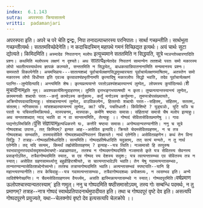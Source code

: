 ```yaml
---
index:  6.1.143
sutra:  अपरस्पराः क्रियासातत्ये
vritti:  padamanjari
---
```


अपरस्परा इति। अपरे च परे चेति द्वन्द्वः, निपा तनादल्पाच्तरस्य परनिपातः। सार्था गच्छन्तीति। सार्थभूता गच्छन्तीत्यर्थः। सततमविच्छेदेनेति। न कदाचिदस्मिन् महापथे गमनं विच्छिद्यत इत्यर्थः। अयं चार्थः सुटा द्योत्यते। किमिदमिति। `अस्मादेव निपातनान् मलोपः` इत्युच्यमाने सततमिति न सिद्धयति, सूत्रे `प्यञन्तोच्चारणादिति प्रश्नः। कथमिति मलोपस्य लक्षणं न दृश्यते। अथ `सातत्ये` इत्येतदेव निपातनं सामान्येन ततशब्दे परतः समो मकारस्य लोपो भवतीत्यस्यार्थस्य ज्ञापकं कल्प्यते, सन्ततमिति न सिद्ध्येत्, बाधकत्वान्निपातनानामिति मन्यमानस्य प्रश्नः।
	समस्तते विकल्पेनेति। अयमभिप्रायः---सातत्यशब्दं पूर्वाचार्यलक्षणसिद्धमुच्चारयता पूर्वाचार्यलक्षणमाश्रितम्, अतस्तेन समो मकारस्य लोपो विधीयत इति एवञ्च कृत्वावश्यंप्रभृतीनामपि कृत्यादिषु मकारलोपः सिद्धो भवति, तदेव पूर्वाचार्यलक्षणं पठन्ति--लुम्पेदित्यादि। अन्त्यमिति शेषः। कृत्यप्रत्ययान्ते परतोऽवश्यंशब्दस्यान्त्यं लुम्पेत्, लोपमस्य कुर्यादित्यर्थः। `शे मुचादीनाम्` इति नुम्। अवश्यकार्यमित्युदाहरणम्। तुमिति वृत्तभङ्गभयात्षष्ठी न कृता। तुम्प्रत्ययान्तस्यान्त्यं लुम्पेत्, काममनसोः शब्दयोः परतः--कर्त्तु कामोऽस्य कर्त्तुकामः, कर्तुं मनोऽस्य कर्त्तुमनाः, तुमप्यत्रोपसंख्यायते, अक्रियोपपदत्वादित्याहुः। संशब्दस्यान्त्यं लुम्पेत्, वाउविकल्पेन, हिततयोः शब्दयोः परतः--सहितम्, संहितम्, सततम्, संततम्। नगिसमासः। मांसशब्दस्याप्यन्त्यं लुम्पेत्, क्व? पचि, पचतिधातौ। किंविशिष्टे ? युड्घञोः, युटि घञि च परतो यः पचिस्तस्मिन्नित्यर्थः, मास्पचनम्, मास्पाकः, कर्मणि षष्ठ्याः समासः। संहितायां समासे चैष मलोप इत्याहुः।
	अथ सन्ततशब्दात् प्यञ् भवति वा न वा सान्तत्यमिति, तेत्याहुः ।।
	गोष्पदं सेवितासेवितप्रमाणेषु ।। गावः पद्यन्तेऽस्मिन्निति। `पुंसि संज्ञायाम्` इत्यधिकरणे घः, कर्त्तरि षष्ठ्या समासः। अगोष्पदान्यरण्यानीति। ननु च सूत्रे गोष्पदशब्द उपात्तः, तत् किमिदम्? इत्यत आह--असेवित इत्यादि। क्रियते चेदमसेवितग्रहणम्, न च तत्र गोष्पदशब्दः सम्भवति, तस्मादसेविते गोष्पदशब्दार्थनिपातनं विज्ञायते। नार्थ एतेनेति। असेवितग्रहणेन। कथं तेन विना सिद्धिः ? तत्राह--गोष्पदप्रतिषेधादिति। सत्यमिति। गोष्पदप्रतिषेधादिति यदुक्तम्, तत् सत्यं मन्यते, न तु नार्थ एतेनेति। तद् यदि सत्यम्, किमर्थं तर्ह्यसेवितग्रहणम् ? इत्याह--यत्र त्विति। नञ्समासो हि तत्पुरुषः स्वभावादुत्तरपदार्थसदृशमर्थमाचष्टे-अब्राह्मणवत्, ततश्च न गोष्पदमगोष्पदमिति नञ्समासे कृते यत्र सेवितस्य सेवनस्य प्रसङ्गोऽस्ति, तत्रैवागोष्पदमिति स्यात्, स एव गोष्पद स्य देशस्य सदृशः; यत्र त्वत्यन्तास्म्भव एव सेवितस्य तत्र न स्यात्। असेवित ग्रहणसामर्थ्यात्तु बहुव्रीहिराश्रीयते, स चात्यन्ताभावेऽपि भवति। तेन येषु गवामत्यन्तासम्भवः, तान्यरण्यान्यासेवितशब्देनोच्यन्ते। ततश्च तत्राप्यगोष्पदमिति भवति। अत्यन्तासम्भवं स्पष्टयति--यानि हि महान्त्यरण्यानीति। तत्र केचिदाहुः--यत्र गवामत्यन्तासम्भवः, तत्रैवागोष्पदशब्दः प्रयोक्तव्यः, न त्वसम्भव इति। अन्ये त्वविशेषेणेच्छन्ति। न चैवमसेवितग्रहणस्य वैयर्थ्यम्, असति ह्यस्मिन्नत्यन्तासम्भवे न स्यात्। गोष्पदपूरमिति। `वर्षप्रमाण ऊलोपश्चास्यान्यतरस्याम्` इति णमुल्। ननु च गोष्पदमिति षष्ठीसमासोऽयम्, तस्य गोः सम्बन्धि पदमर्थः, न तु प्रमाणम्? तत्राह--नात्र गोष्पदं स्वार्थप्रतिपादनार्थमुपादीयत इति। तथा च गोष्पदपूरं वृष्टे देव इति। असत्यपि गोष्पदपूरणे प्रयुज्यते, यथा--चेलक्नोपं वृष्टो देव इत्यसत्यपि चेलक्रोपे ।।

